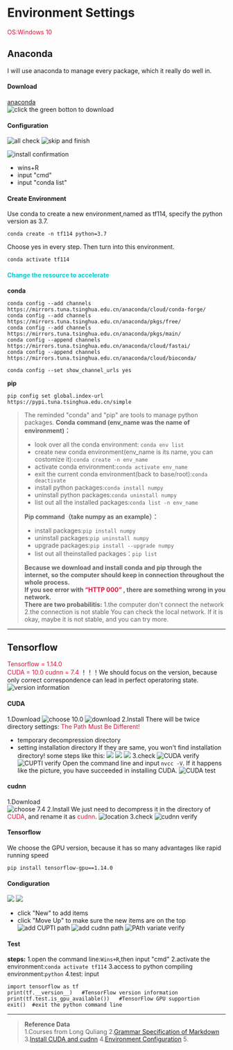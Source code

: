 # Environment Settings   
<font color= #DC143C> OS:Windows 10</font>         

## Anaconda  
I will use anaconda to manage every package, which it really do well in.    
#### Download     
[anaconda](https://www.anaconda.com/distribution "anaconda download")   
![click the green botton to download](D:/Desktop/create/picture/1.png)
#### Configuration    
![all check](D:/Desktop/create/picture/2.png)
![skip and finish](D:/Desktop/create/picture/3.png)

![install confirmation](D:/Desktop/create/picture/4.png)
- wins+R 
- input "cmd"
- input "conda list"
#### Create Environment
Use conda to create a new environment,named as tf114, specify the python version as 3.7.
```
conda create -n tf114 python=3.7
```
Choose yes in every step.
Then turn into this environment.
```
conda activate tf114
```



#### <font color=#00CED1> Change the resource to accelerate</font>
**conda** 
```
conda config --add channels https://mirrors.tuna.tsinghua.edu.cn/anaconda/cloud/conda-forge/
conda config --add channels https://mirrors.tuna.tsinghua.edu.cn/anaconda/pkgs/free/
conda config --add channels https://mirrors.tuna.tsinghua.edu.cn/anaconda/pkgs/main/
conda config --append channels https://mirrors.tuna.tsinghua.edu.cn/anaconda/cloud/fastai/
conda config --append channels https://mirrors.tuna.tsinghua.edu.cn/anaconda/cloud/bioconda/
 
conda config --set show_channel_urls yes
```
**pip** 
```
pip config set global.index-url https://pypi.tuna.tsinghua.edu.cn/simple
```
> The reminded "conda" and "pip" are tools to manage python packages. 
> **Conda command (env_name was the name of environment)：**
> - look over all the conda environment: `conda env list`
> - create new conda environment(env_name is its name, you can costomize it):`conda create -n env_name`
> - activate conda environment:`conda activate env_name`
> - exit the current conda environment(back to base/root):`conda deactivate`
> - install python packages:`conda install numpy`
> - uninstall python packages:`conda uninstall numpy`
> - list out all the installed packages:`conda list -n env_name`  
> 
> **Pip command（take numpy as an example）：**
> - install packages:`pip install numpy`
> - uninstall packages:`pip uninstall numpy`
> - upgrade packages:`pip install --upgrade numpy`
> - list out all theinstalled packages：`pip list`
> 
> **Because we download and install conda and pip through the internet, so the computer should keep in connection throughout the whole process.**   
> **If you see error with <font color= #DC143C> “HTTP 000” </font>, there are something wrong in you network.**    
> **There are two probabilitis:**
> 1.the computer don't connect the network 
> 2.the connection is not stable
> You can check the local network. If it is okay, maybe it is not stable, and you can try more.

-----

## Tensorflow     
<font color= #DC143C> Tensorflow = 1.14.0   
CUDA = 10.0
cudnn = 7.4 </font> 
！！！We should focus on the version, because only correct correspondence can lead in perfect operatoring state.
![version information](https://img-blog.csdnimg.cn/20210105181338479.png?x-oss-process=image/watermark,type_ZmFuZ3poZW5naGVpdGk,shadow_10,text_aHR0cHM6Ly9ibG9nLmNzZG4ubmV0L3hpYW9zb25nc2hpbmU=,size_16,color_FFFFFF,t_70)
#### CUDA   
1.Download
![choose 10.0](D:/Desktop/create/picture/5.png)
![download](D:/Desktop/create/picture/6.png)
2.Install
There will be twice directory settings:
<font color=#DC143C> The Path Must Be Different! </font>
- temporary decompression directory
- setting installation directory
  If they are same, you won't find installation directory!
some steps like this:
![](https://img-blog.csdnimg.cn/20181115145139807.png?x-oss-process=image/watermark,type_ZmFuZ3poZW5naGVpdGk,shadow_10,text_aHR0cHM6Ly9ibG9nLmNzZG4ubmV0L3NpbmF0XzIzNjE5NDA5,size_16,color_FFFFFF,t_70)
![](https://img-blog.csdnimg.cn/20181119113857442.png?x-oss-process=image/watermark,type_ZmFuZ3poZW5naGVpdGk,shadow_10,text_aHR0cHM6Ly9ibG9nLmNzZG4ubmV0L3NpbmF0XzIzNjE5NDA5,size_16,color_FFFFFF,t_70)
![](https://img-blog.csdnimg.cn/20181119113916150.png?x-oss-process=image/watermark,type_ZmFuZ3poZW5naGVpdGk,shadow_10,text_aHR0cHM6Ly9ibG9nLmNzZG4ubmV0L3NpbmF0XzIzNjE5NDA5,size_16,color_FFFFFF,t_70)
3.check
![CUDA verify](D:/Desktop/create/picture/15.png)
![CUPTI verify](D:/Desktop/create/picture/16.png)
Open the command line and input `nvcc -V`.
If it happens like the picture, you have succeeded in installing CUDA.
![CUDA test](D:/Desktop/create/picture/14.png)

#### cudnn
1.Download  
![choose 7.4](D:/Desktop/create/picture/7.png)
2.Install
We just need to decompress it in the directory of <font color= #DC143C>CUDA</font>, and rename it as <font color= #DC143C>cudnn</font>.
![location](D:/Desktop/create/picture/8.png)
3.check
![cudnn verify](D:/Desktop/create/picture/17.png)

#### Tensorflow
We choose the GPU version, because it has so many advantages like rapid running speed
```
pip install tensorflow-gpu==1.14.0
```

#### Condiguration 
![](D:/Desktop/create/picture/9.png)
![](D:/Desktop/create/picture/10.png)
- click "New" to add items
- click "Move Up" to make sure the new items are on the top
![add CUPTI path](D:/Desktop/create/picture/11.png)
![add cudnn path](D:/Desktop/create/picture/12.png)
![PAth variate verify](D:/Desktop/create/picture/13.png)


#### Test    
**steps:**
1.open the command line:`Wins+R`,then input "cmd"
2.activate the environment:`conda activate tf114`
3.access to python compiling environment:`python`
4.test:
input
```
import tensorflow as tf
print(tf.__version__)   #TensorFlow version information 
print(tf.test.is_gpu_available())   #TensorFlow GPU supportion
exit()  #exit the python command line
```



-----

> **Reference Data**    
> 1.Courses from Long Quliang
> 2.[Grammar Specification of Markdown](https://blog.csdn.net/china_jeffery/article/details/78997984?ops_request_misc=%257B%2522request%255Fid%2522%253A%2522162803947416780269869701%2522%252C%2522scm%2522%253A%252220140713.130102334.pc%255Fblog.%2522%257D&request_id=162803947416780269869701&biz_id=0&utm_medium=distribute.pc_search_result.none-task-blog-2~all~first_rank_v2~rank_v29-6-78997984.first_rank_v2_pc_rank_v29&utm_term=markdown&spm=1018.2226.3001.4187) 
> 3.[Install CUDA and cudnn](https://blog.csdn.net/sinat_23619409/article/details/84202651?ops_request_misc=%257B%2522request%255Fid%2522%253A%2522162799457316780274125098%2522%252C%2522scm%2522%253A%252220140713.130102334..%2522%257D&request_id=162799457316780274125098&biz_id=0&utm_medium=distribute.pc_search_result.none-task-blog-2~all~sobaiduend~default-1-84202651.first_rank_v2_pc_rank_v29&utm_term=cuda+cudnn%E5%AE%89%E8%A3%85&spm=1018.2226.3001.4187)
> 4.[Environment Configuration](https://xiaosongshine.blog.csdn.net/article/details/112249592)
> 5.
